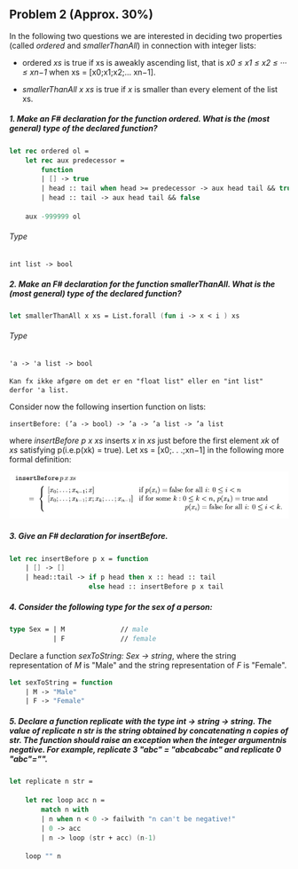 ## Problem 2 (Approx. 30%)

In the following two questions we are interested in deciding two properties (called *ordered* and *smallerThanAll*) in connection with integer lists:

- ordered *xs* is true if xs is aweakly ascending list, that is *x0 ≤ x1 ≤ x2 ≤ ··· ≤ xn−1* when xs = [x0;x1;x2;... xn−1].

- *smallerThanAll x xs* is true if *x* is smaller than every element of the list xs.

##### 1. Make an F# declaration for the function *ordered*. What is the (most general) type of the declared function?

```fsharp
let rec ordered ol =
    let rec aux predecessor =
        function
        | [] -> true
        | head :: tail when head >= predecessor -> aux head tail && true
        | head :: tail -> aux head tail && false

    aux -999999 ol
```

###### Type

    int list -> bool

##### 2. Make an F# declaration for the function *smallerThanAll*. What is the (most general) type of the declared function?

```fsharp
let smallerThanAll x xs = List.forall (fun i -> x < i ) xs
```

###### Type

    'a -> 'a list -> bool

    Kan fx ikke afgøre om det er en "float list" eller en "int list" derfor 'a list.

Consider now the following insertion function on lists:

    insertBefore: (’a -> bool) -> ’a -> ’a list -> ’a list

where *insertBefore p x xs* inserts *x* in *xs* just before the first element *xk* of *xs* satisfying p(i.e.p(xk) = true). Let xs = [x0;. . .;xn−1] in the following more formal definition:

![alt text](./P2.3.png "insertBefore")

##### 3. Give an F# declaration for *insertBefore*.

```fsharp
let rec insertBefore p x = function
    | [] -> []
    | head::tail -> if p head then x :: head :: tail
                    else head :: insertBefore p x tail
```

##### 4. Consider the following type for the sex of a person: 

```fsharp
type Sex = | M              // male
           | F              // female
```

Declare a function *sexToString: Sex -> string*, where the string representation of *M* is "Male" and the string representation of *F* is "Female".

```fsharp
let sexToString = function
    | M -> "Male"
    | F -> "Female"
```

##### 5. Declare a function *replicate* with the type int -> string -> string. The value of *replicate n str* is the string obtained by concatenating *n* copies of *str*. The function should raise an exception when the integer argumentnis negative. For example, *replicate 3* "abc" = "abcabcabc" and *replicate 0* "abc"="".

```fsharp
let replicate n str =

    let rec loop acc n = 
        match n with 
        | n when n < 0 -> failwith "n can't be negative!"
        | 0 -> acc
        | n -> loop (str + acc) (n-1)
    
    loop "" n
```